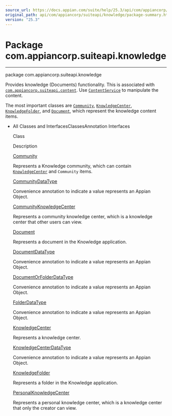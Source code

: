```yaml
---
source_url: https://docs.appian.com/suite/help/25.3/api/com/appiancorp/suiteapi/knowledge/package-summary.html
original_path: api/com/appiancorp/suiteapi/knowledge/package-summary.html
version: "25.3"
---
```


# Package com.appiancorp.suiteapi.knowledge

* * *

package com.appiancorp.suiteapi.knowledge

Provides knowledge (Documents) functionality. This is associated with [`com.appiancorp.suiteapi.content`](../content/package-summary.html). Use [`ContentService`](../content/ContentService.html "interface in com.appiancorp.suiteapi.content") to manipulate the content.

The most important classes are [`Community`](Community.html "class in com.appiancorp.suiteapi.knowledge"), [`KnowledgeCenter`](KnowledgeCenter.html "class in com.appiancorp.suiteapi.knowledge"), [`KnowledgeFolder`](KnowledgeFolder.html "class in com.appiancorp.suiteapi.knowledge"), and [`Document`](Document.html "class in com.appiancorp.suiteapi.knowledge"), which represent the knowledge content items.

-   All Classes and InterfacesClassesAnnotation Interfaces

    Class

    Description

    [Community](Community.html "class in com.appiancorp.suiteapi.knowledge")

    Represents a Knowledge community, which can contain [`KnowledgeCenter`](KnowledgeCenter.html "class in com.appiancorp.suiteapi.knowledge") and `Community` items.

    [CommunityDataType](CommunityDataType.html "annotation interface in com.appiancorp.suiteapi.knowledge")

    Convenience annotation to indicate a value represents an Appian Object.

    [CommunityKnowledgeCenter](CommunityKnowledgeCenter.html "class in com.appiancorp.suiteapi.knowledge")

    Represents a community knowledge center, which is a knowledge center that other users can view.

    [Document](Document.html "class in com.appiancorp.suiteapi.knowledge")

    Represents a document in the Knowledge application.

    [DocumentDataType](DocumentDataType.html "annotation interface in com.appiancorp.suiteapi.knowledge")

    Convenience annotation to indicate a value represents an Appian Object.

    [DocumentOrFolderDataType](DocumentOrFolderDataType.html "annotation interface in com.appiancorp.suiteapi.knowledge")

    Convenience annotation to indicate a value represents an Appian Object.

    [FolderDataType](FolderDataType.html "annotation interface in com.appiancorp.suiteapi.knowledge")

    Convenience annotation to indicate a value represents an Appian Object.

    [KnowledgeCenter](KnowledgeCenter.html "class in com.appiancorp.suiteapi.knowledge")

    Represents a knowledge center.

    [KnowledgeCenterDataType](KnowledgeCenterDataType.html "annotation interface in com.appiancorp.suiteapi.knowledge")

    Convenience annotation to indicate a value represents an Appian Object.

    [KnowledgeFolder](KnowledgeFolder.html "class in com.appiancorp.suiteapi.knowledge")

    Represents a folder in the Knowledge application.

    [PersonalKnowledgeCenter](PersonalKnowledgeCenter.html "class in com.appiancorp.suiteapi.knowledge")

    Represents a personal knowledge center, which is a knowledge center that only the creator can view.